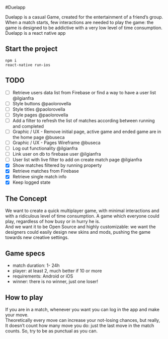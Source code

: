 #Duelapp

Duelapp is a casual Game, created for the entertainment of a friend’s group. When a match starts, few interactions are needed to play the game: the game is designed to be addictive with a very low level of time consumption.  
Duelapp is a react native app


## Start the project
```
npm i
react-native run-ios
```

## TODO
- [ ] Retrieve users data list from Firebase or find a way to have a user list @ilgianfra
- [ ] Style buttons @paolorovella
- [ ] Style titles @paolorovella
- [ ] Style pages @paolorovella
- [ ] Add a filter to refresh the list of matches according between running and completed
- [ ] Graphic / UX - Remove initial page, active game and ended game are in the home page @buseca
- [ ] Graphic / UX - Pages Wireframe @buseca
- [ ] Log out functionality @ilgianfra
- [ ] Link user on db to firebase user @ilgianfra
- [ ] User list with live filter to add on create match page @ilgianfra
- [x] Show matches filtered by running property
- [x] Retrieve matches from Firebase
- [x] Retrieve single match info
- [x] Keep logged state

## The Concept
We want to create a quick multiplayer game, with minimal interactions and with a ridiculous level of time consumption.
A game which everyone could play, regardless of how busy or in hurry he is.  
And we want it to be Open Source and highly customizable: we want the designers could easily design new skins and mods, pushing the game towards new creative settings.


## Game specs
+ match duration: 1- 24h  
+ player: at least 2, much better if 10 or more  
+ requirements: Android or iOS  
+ winner: there is no winner, just one loser!  


## How to play
If you are in a match, whenever you want you can log in the app and make your move.  
Theoretically every move can increase your not-losing chances, but really, It doesn’t count how many move you do: just the last move in the match counts. So, try to be as punctual as you can.

